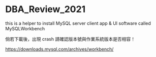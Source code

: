 # DBA_Review_2021
this is a helper to install MySQL server client app &amp; UI software called MySQLWorkbench 

倘若下載後，出現 crash 請確認版本號與作業系統版本是否相容！

https://downloads.mysql.com/archives/workbench/
